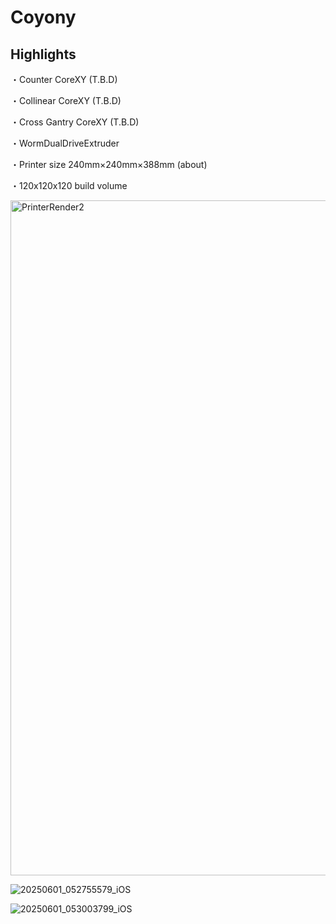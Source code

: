 # Coyony

## Highlights
・Counter CoreXY (T.B.D)

・Collinear CoreXY (T.B.D)

・Cross Gantry CoreXY (T.B.D)

・WormDualDriveExtruder

・Printer size 240mm×240mm×388mm (about)

・120x120x120 build volume


<img width="1920" height="1080" alt="PrinterRender2" src="https://github.com/user-attachments/assets/a544752e-955e-45d7-b379-c356cc4c76fe" />

![20250601_052755579_iOS](https://github.com/user-attachments/assets/c3e10c31-6a6d-47c3-9f5e-3de29d27d424)

![20250601_053003799_iOS](https://github.com/user-attachments/assets/b97e531f-40cc-480a-9074-bc346112bf65)
